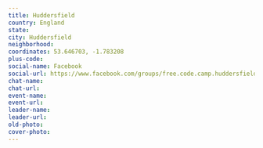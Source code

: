 ```yaml
---
title: Huddersfield
country: England
state: 
city: Huddersfield
neighborhood: 
coordinates: 53.646703, -1.783208
plus-code:
social-name: Facebook
social-url: https://www.facebook.com/groups/free.code.camp.huddersfield
chat-name:
chat-url:
event-name:
event-url:
leader-name:
leader-url:
old-photo: 
cover-photo:
---
```

